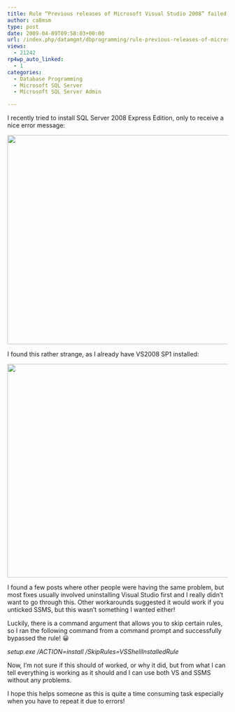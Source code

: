 ```yaml
---
title: Rule “Previous releases of Microsoft Visual Studio 2008” failed
author: ca8msm
type: post
date: 2009-04-09T09:58:03+00:00
url: /index.php/datamgmt/dbprogramming/rule-previous-releases-of-microsoft-visu/
views:
  - 21242
rp4wp_auto_linked:
  - 1
categories:
  - Database Programming
  - Microsoft SQL Server
  - Microsoft SQL Server Admin

---
```

I recently tried to install SQL Server 2008 Express Edition, only to receive a nice error message:

<div class="image_block">
  <img src="/wp-content/uploads/blogs/DataMgmt/sql2008.png" alt="" title="" width="635" height="478" />
</div>

I found this rather strange, as I already have VS2008 SP1 installed:

<div class="image_block">
  <img src="/wp-content/uploads/blogs/DataMgmt/vs2008sp1.png" alt="" title="" width="640" height="488" />
</div>

I found a few posts where other people were having the same problem, but most fixes usually involved uninstalling Visual Studio first and I really didn&#8217;t want to go through this. Other workarounds suggested it would work if you unticked SSMS, but this wasn&#8217;t something I wanted either! 

Luckily, there is a command argument that allows you to skip certain rules, so I ran the following command from a command prompt and successfully bypassed the rule! 😀

_setup.exe /ACTION=install /SkipRules=VSShellInstalledRule_

Now, I&#8217;m not sure if this should of worked, or why it did, but from what I can tell everything is working as it should and I can use both VS and SSMS without any problems.

I hope this helps someone as this is quite a time consuming task especially when you have to repeat it due to errors!